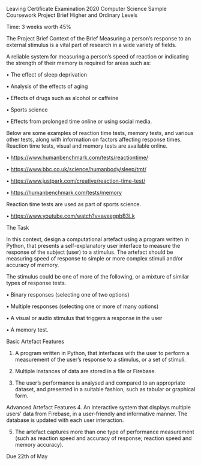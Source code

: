 Leaving Certificate Examination 2020 Computer Science Sample Coursework Project Brief Higher and Ordinary Levels

Time: 3 weeks worth 45%

 

The Project Brief
Context of the Brief Measuring a person’s response to an external stimulus is a vital part of research in a wide variety of fields.

A reliable system for measuring a person’s speed of reaction or indicating the strength of their memory is required for areas such as:

• The effect of sleep deprivation

• Analysis of the effects of aging

• Effects of drugs such as alcohol or caffeine

• Sports science

• Effects from prolonged time online or using social media.

 

Below are some examples of reaction time tests, memory tests, and various other tests, along with information on factors affecting response times. Reaction time tests, visual and memory tests are available online.

• https://www.humanbenchmark.com/tests/reactiontime/

• https://www.bbc.co.uk/science/humanbody/sleep/tmt/

• https://www.justpark.com/creative/reaction-time-test/

• https://humanbenchmark.com/tests/memory 

Reaction time tests are used as part of sports science.

• https://www.youtube.com/watch?v=aveegpbB3Lk

The Task

In this context, design a computational artefact using a program written in Python, that presents a self-explanatory user interface to measure the response of the subject (user) to a stimulus. The artefact should be measuring speed of response to simple or more complex stimuli and/or accuracy of memory.

The stimulus could be one of more of the following, or a mixture of similar types of response tests.

• Binary responses (selecting one of two options)

• Multiple responses (selecting one or more of many options)

• A visual or audio stimulus that triggers a response in the user

• A memory test.

 

Basic Artefact Features
1. A program written in Python, that interfaces with the user to perform a measurement of the user’s response to a stimulus, or a set of stimuli.

2. Multiple instances of data are stored in a file or Firebase.

3. The user’s performance is analysed and compared to an appropriate dataset, and presented in a suitable fashion, such as tabular or graphical form.

Advanced Artefact Features
4. An interactive system that displays multiple users’ data from Firebase, in a user-friendly and informative manner. The database is updated with each user interaction.

5. The artefact captures more than one type of performance measurement (such as reaction speed and accuracy of response; reaction speed and memory accuracy).

 

Due 22th of May
